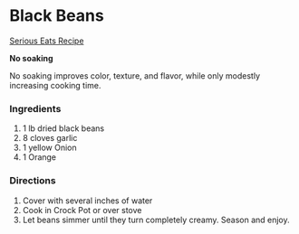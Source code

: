 # Black Beans

[Serious Eats Recipe](http://www.seriouseats.com/2014/09/lazy-cook-black-beans.html)

**No soaking**

No soaking improves color, texture, and flavor,
while only modestly increasing cooking time.


### Ingredients

1. 1 lb dried black beans
1. 8 cloves garlic 
1. 1 yellow Onion 
1. 1 Orange

### Directions

1. Cover with several inches of water
1. Cook in Crock Pot or over stove
1. Let beans simmer until they turn completely creamy. Season and enjoy.
